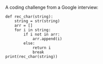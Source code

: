 A coding challenge from a Google interview:  
  
```  
def rec_char(string):
	string = str(string)
	arr = []
	for i in string:
		if i not in arr:
			arr.append(i)
		else:
			return i
			break  
print(rec_char(string))  
```
